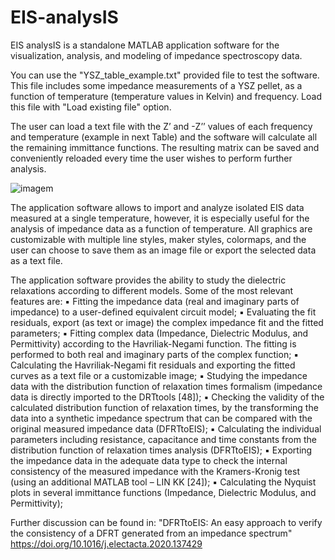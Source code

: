# EIS-analysIS
EIS analysIS is a standalone MATLAB application software for the visualization, analysis, and modeling of impedance spectroscopy data.

You can use the "YSZ_table_example.txt" provided file to test the software. This file includes some impedance measurements of a YSZ pellet, as a function of temperature (temperature values in Kelvin) and frequency. Load this file with "Load existing file" option.

The user can load a text file with the Z’ and -Z’’ values of each frequency and temperature (example in next Table) and the software will calculate all the remaining immittance functions. The resulting matrix can be saved and conveniently reloaded every time the user wishes to perform further analysis.

![imagem](https://user-images.githubusercontent.com/42448042/205509349-ee4ed2b2-4ddb-4189-a6ae-ef180a71904d.png)

The application software allows to import and analyze isolated EIS data measured at a single temperature, however, it is especially useful for the analysis of impedance data as a function of temperature. All graphics are customizable with multiple line styles, maker styles, colormaps, and the user can choose to save them as an image file or export the selected data as a text file.

The application software provides the ability to study the dielectric relaxations according to different models. Some of the most relevant features are:
▪ Fitting the impedance data (real and imaginary parts of impedance) to a user-defined equivalent circuit model;
▪ Evaluating the fit residuals, export (as text or image) the complex impedance fit and the fitted parameters;
▪ Fitting complex data (Impedance, Dielectric Modulus, and Permittivity) according to the Havriliak-Negami function. The fitting is performed to both real and imaginary parts of the complex function;
▪ Calculating the Havriliak-Negami fit residuals and exporting the fitted curves as a text file or a customizable image;
▪ Studying the impedance data with the distribution function of relaxation times formalism (impedance data is directly imported to the DRTtools [48]);
▪ Checking the validity of the calculated distribution function of relaxation times, by the transforming the data into a synthetic impedance spectrum that can be compared with the original measured impedance data (DFRTtoEIS);
▪ Calculating the individual parameters including resistance, capacitance and time constants from the distribution function of relaxation times analysis (DFRTtoEIS);
▪ Exporting the impedance data in the adequate data type to check the internal consistency of the measured impedance with the Kramers-Kronig test (using an additional MATLAB tool – LIN KK [24]);
▪ Calculating the Nyquist plots in several immittance functions (Impedance, Dielectric Modulus, and Permittivity);


Further discussion can be found in: "DFRTtoEIS: An easy approach to verify the consistency of a DFRT generated from an impedance spectrum" https://doi.org/10.1016/j.electacta.2020.137429
